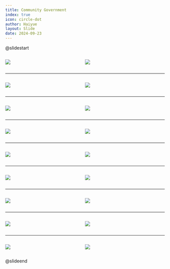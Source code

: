 ```yaml
---
title: Community Government
index: true
icon: circle-dot
author: Haiyue
layout: Slide
date: 2024-09-23
---
```

 
@slidestart

<div style="display:flex">
<div style="flex:1">

![](https://raw.githubusercontent.com/yclord/reading/refs/heads/master/english/Level-K/Community%20Government/001.webp)
</div>
<div style="flex:1">

![](https://raw.githubusercontent.com/yclord/reading/refs/heads/master/english/Level-K/Community%20Government/002.webp)
</div>
</div>

---

<div style="display:flex">
<div style="flex:1">

![](https://raw.githubusercontent.com/yclord/reading/refs/heads/master/english/Level-K/Community%20Government/003.webp)
</div>
<div style="flex:1">

![](https://raw.githubusercontent.com/yclord/reading/refs/heads/master/english/Level-K/Community%20Government/004.webp)
</div>
</div>

---

<div style="display:flex">
<div style="flex:1">

![](https://raw.githubusercontent.com/yclord/reading/refs/heads/master/english/Level-K/Community%20Government/005.webp)
</div>
<div style="flex:1">

![](https://raw.githubusercontent.com/yclord/reading/refs/heads/master/english/Level-K/Community%20Government/006.webp)
</div>
</div>

---

<div style="display:flex">
<div style="flex:1">

![](https://raw.githubusercontent.com/yclord/reading/refs/heads/master/english/Level-K/Community%20Government/007.webp)
</div>
<div style="flex:1">

![](https://raw.githubusercontent.com/yclord/reading/refs/heads/master/english/Level-K/Community%20Government/008.webp)
</div>
</div>

---

<div style="display:flex">
<div style="flex:1">

![](https://raw.githubusercontent.com/yclord/reading/refs/heads/master/english/Level-K/Community%20Government/009.webp)
</div>
<div style="flex:1">

![](https://raw.githubusercontent.com/yclord/reading/refs/heads/master/english/Level-K/Community%20Government/010.webp)
</div>
</div>

---

<div style="display:flex">
<div style="flex:1">

![](https://raw.githubusercontent.com/yclord/reading/refs/heads/master/english/Level-K/Community%20Government/011.webp)
</div>
<div style="flex:1">

![](https://raw.githubusercontent.com/yclord/reading/refs/heads/master/english/Level-K/Community%20Government/012.webp)
</div>
</div>

---

<div style="display:flex">
<div style="flex:1">

![](https://raw.githubusercontent.com/yclord/reading/refs/heads/master/english/Level-K/Community%20Government/013.webp)
</div>
<div style="flex:1">

![](https://raw.githubusercontent.com/yclord/reading/refs/heads/master/english/Level-K/Community%20Government/014.webp)
</div>
</div>

---

<div style="display:flex">
<div style="flex:1">

![](https://raw.githubusercontent.com/yclord/reading/refs/heads/master/english/Level-K/Community%20Government/015.webp)
</div>
<div style="flex:1">

![](https://raw.githubusercontent.com/yclord/reading/refs/heads/master/english/Level-K/Community%20Government/016.webp)
</div>
</div>

---

<div style="display:flex">
<div style="flex:1">

![](https://raw.githubusercontent.com/yclord/reading/refs/heads/master/english/Level-K/Community%20Government/017.webp)
</div>
<div style="flex:1">

![](https://raw.githubusercontent.com/yclord/reading/refs/heads/master/english/Level-K/Community%20Government/018.webp)
</div>
</div>

@slideend